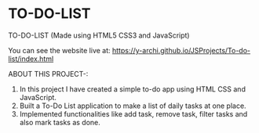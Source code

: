 # TO-DO-LIST

TO-DO-LIST (Made using HTML5 CSS3 and JavaScript)

You can see the website live at: https://y-archi.github.io/JSProjects/To-do-list/index.html

ABOUT THIS PROJECT-:

  1. In this project I have created a simple to-do app using HTML CSS and JavaScript.
  2. Built a To-Do List application to make a list of daily tasks at one place.
  3. Implemented functionalities like add task, remove task, filter tasks and also mark tasks as done.
 
